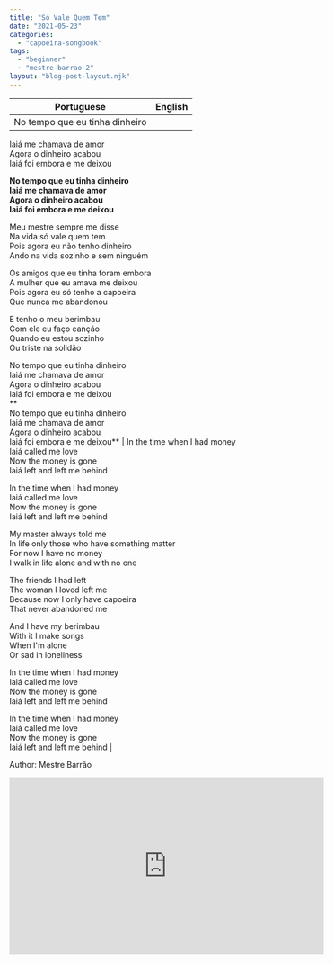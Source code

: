```yaml
---
title: "Só Vale Quem Tem"
date: "2021-05-23"
categories: 
  - "capoeira-songbook"
tags: 
  - "beginner"
  - "mestre-barrao-2"
layout: "blog-post-layout.njk"
---
```


| Portuguese | English |
| --- | --- |
| No tempo que eu tinha dinheiro  
Iaiá me chamava de amor  
Agora o dinheiro acabou  
Iaiá foi embora e me deixou  
  
**No tempo que eu tinha dinheiro  
Iaiá me chamava de amor  
Agora o dinheiro acabou  
Iaiá foi embora e me deixou**  
  
Meu mestre sempre me disse  
Na vida só vale quem tem  
Pois agora eu não tenho dinheiro  
Ando na vida sozinho e sem ninguém  
  
Os amigos que eu tinha foram embora  
A mulher que eu amava me deixou  
Pois agora eu só tenho a capoeira  
Que nunca me abandonou  
  
E tenho o meu berimbau  
Com ele eu faço canção  
Quando eu estou sozinho  
Ou triste na solidão  
  
No tempo que eu tinha dinheiro  
Iaiá me chamava de amor  
Agora o dinheiro acabou  
Iaiá foi embora e me deixou  
**  
No tempo que eu tinha dinheiro  
Iaiá me chamava de amor  
Agora o dinheiro acabou  
Iaiá foi embora e me deixou** | In the time when I had money  
Iaiá called me love  
Now the money is gone  
Iaiá left and left me behind  
  
In the time when I had money  
Iaiá called me love  
Now the money is gone  
Iaiá left and left me behind  
  
My master always told me  
In life only those who have something matter  
For now I have no money  
I walk in life alone and with no one  
  
The friends I had left  
The woman I loved left me  
Because now I only have capoeira  
That never abandoned me  
  
And I have my berimbau  
With it I make songs  
When I'm alone  
Or sad in loneliness  
  
In the time when I had money  
Iaiá called me love  
Now the money is gone  
Iaiá left and left me behind  
  
In the time when I had money  
Iaiá called me love  
Now the money is gone  
Iaiá left and left me behind |

<figcaption>

Author: Mestre Barrão

</figcaption>

<iframe width="560" height="315" src="https://www.youtube.com/embed/4KjmNzMl31g" title="YouTube video player" frameborder="0" allow="accelerometer; autoplay; clipboard-write; encrypted-media; gyroscope; picture-in-picture" allowfullscreen></iframe>
